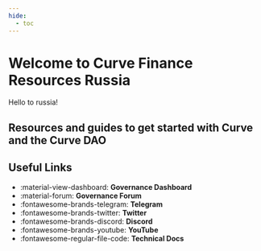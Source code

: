 ```yaml
---
hide:
  - toc
---
```


<h1>Welcome to Curve Finance Resources Russia</h1>

Hello to russia!

<h2 style="font-weight: bold;">Resources and guides to get started with Curve and the Curve DAO</h2>



## **Useful Links**


<div class="grid cards" markdown>

- <a href="http://dao.curve.fi/" style="color: inherit; text-decoration: none;">:material-view-dashboard: **Governance Dashboard**</a>
- <a href="https://gov.curve.fi/" style="color: inherit; text-decoration: none;">:material-forum: **Governance Forum**</a>
- <a href="https://t.me/curvefi" style="color: inherit; text-decoration: none;">:fontawesome-brands-telegram: **Telegram**</a>
- <a href="https://twitter.com/curvefinance" style="color: inherit; text-decoration: none;">:fontawesome-brands-twitter: **Twitter**</a>
- <a href="https://discord.gg/rgrfS7W" style="color: inherit; text-decoration: none;">:fontawesome-brands-discord: **Discord**</a>
- <a href="http://www.youtube.com/c/CurveFinance" style="color: inherit; text-decoration: none;">:fontawesome-brands-youtube: **YouTube**</a>
- <a href="https://docs.curve.fi/" style="color: inherit; text-decoration: none;">:fontawesome-regular-file-code: **Technical Docs**</a>

</div>
